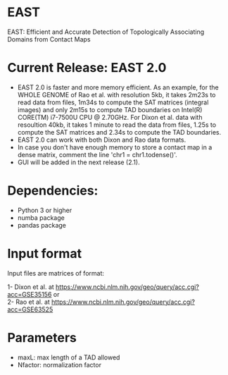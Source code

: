 # EAST
EAST: Efficient and Accurate Detection of Topologically Associating Domains from Contact Maps

# Current Release: EAST 2.0
- EAST 2.0 is faster and more memory efficient. As an example, for the WHOLE GENOME of Rao et al. with resolution 5kb, it takes 2m23s to read data from files, 1m34s to compute the SAT matrices (integral images) and only 2m15s to compute TAD boundaries on Intel(R) CORE(TM) i7-7500U CPU @ 2.70GHz. For Dixon et al. data with resoultion 40kb, it takes 1 minute to read the data from files, 1.25s to compute the SAT matrices and 2.34s to compute the TAD boundaries.
- EAST 2.0 can work with both Dixon and Rao data formats.
- In case you don't have enough memory to store a contact map in a dense matrix, comment the line 'chr1 = chr1.todense()'.
- GUI will be added in the next release (2.1).
# Dependencies:

- Python 3 or higher
- numba package
- pandas package

# Input format 

Input files are matrices of format:

 1- Dixon et al. at https://www.ncbi.nlm.nih.gov/geo/query/acc.cgi?acc=GSE35156 or  
 2- Rao et al. at https://www.ncbi.nlm.nih.gov/geo/query/acc.cgi?acc=GSE63525

# Parameters

- maxL: max length of a TAD allowed
- Nfactor: normalization factor

